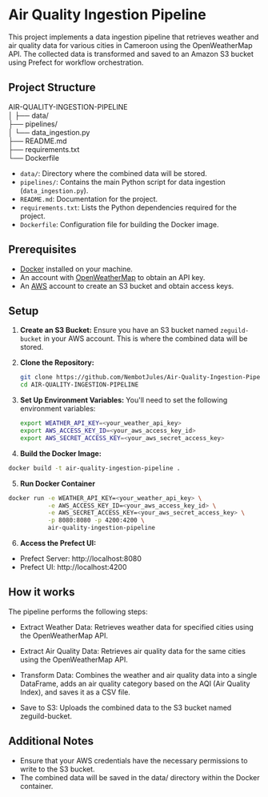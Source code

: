 # Air Quality Ingestion Pipeline

This project implements a data ingestion pipeline that retrieves weather and air quality data for various cities in Cameroon using the OpenWeatherMap API. The collected data is transformed and saved to an Amazon S3 bucket using Prefect for workflow orchestration.

## Project Structure

AIR-QUALITY-INGESTION-PIPELINE <br>
│
├── data/ <br>
├── pipelines/ <br>
│   └── data_ingestion.py <br>
├── README.md <br>
├── requirements.txt <br>
└── Dockerfile


- `data/`: Directory where the combined data will be stored.
- `pipelines/`: Contains the main Python script for data ingestion (`data_ingestion.py`).
- `README.md`: Documentation for the project.
- `requirements.txt`: Lists the Python dependencies required for the project.
- `Dockerfile`: Configuration file for building the Docker image.

## Prerequisites

- [Docker](https://www.docker.com/products/docker-desktop) installed on your machine.
- An account with [OpenWeatherMap](https://openweathermap.org/) to obtain an API key.
- An [AWS](https://aws.amazon.com/) account to create an S3 bucket and obtain access keys.

## Setup

1. **Create an S3 Bucket:**
   Ensure you have an S3 bucket named `zeguild-bucket` in your AWS account. This is where the combined data will be stored.

2. **Clone the Repository:**
   ```bash
   git clone https://github.com/NembotJules/Air-Quality-Ingestion-Pipeline.git
   cd AIR-QUALITY-INGESTION-PIPELINE

3. **Set Up Environment Variables:** You'll need to set the following environment variables:
   ```bash
   export WEATHER_API_KEY=<your_weather_api_key>
   export AWS_ACCESS_KEY_ID=<your_aws_access_key_id>
   export AWS_SECRET_ACCESS_KEY=<your_aws_secret_access_key>


4. **Build the Docker Image:**

```bash
docker build -t air-quality-ingestion-pipeline .
```

5. **Run Docker Container**

```bash
docker run -e WEATHER_API_KEY=<your_weather_api_key> \
           -e AWS_ACCESS_KEY_ID=<your_aws_access_key_id> \
           -e AWS_SECRET_ACCESS_KEY=<your_aws_secret_access_key> \
           -p 8080:8080 -p 4200:4200 \
           air-quality-ingestion-pipeline

```

6. **Access the Prefect UI:**

- Prefect Server: http://localhost:8080
- Prefect UI: http://localhost:4200


## How it works

The pipeline performs the following steps:

- Extract Weather Data: Retrieves weather data for specified cities using the OpenWeatherMap API.<br>

- Extract Air Quality Data: Retrieves air quality data for the same cities using the OpenWeatherMap API.<br>

- Transform Data: Combines the weather and air quality data into a single DataFrame, adds an air quality category based on the AQI (Air Quality Index), and saves it as a CSV file.<br>

- Save to S3: Uploads the combined data to the S3 bucket named zeguild-bucket.


## Additional Notes

- Ensure that your AWS credentials have the necessary permissions to write to the S3 bucket. <br>
- The combined data will be saved in the data/ directory within the Docker container.